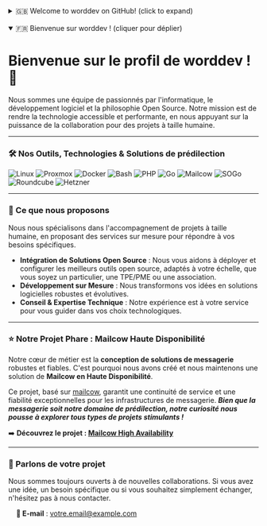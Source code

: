 
<details>
<summary>🇬🇧 Welcome to worddev on GitHub! (click to expand)</summary>

# Welcome to worddev! 👋

We are a team of enthusiasts passionate about IT, software development, and the Open Source philosophy. Our mission is to make technology accessible and powerful, leveraging the strength of collaboration for human-sized projects.

---

### 🛠️ Our Favorite Tools, Technologies & Solutions

![Linux](https://img.shields.io/badge/Linux-FCC624?style=for-the-badge&logo=linux&logoColor=black)
![Proxmox](https://img.shields.io/badge/Proxmox-E6792A?style=for-the-badge&logo=proxmox&logoColor=white)
![Docker](https://img.shields.io/badge/Docker-2496ED?style=for-the-badge&logo=docker&logoColor=white)
![Bash](https://img.shields.io/badge/Bash-4EAA25?style=for-the-badge&logo=gnu-bash&logoColor=white)
![PHP](https://img.shields.io/badge/PHP-777BB4?style=for-the-badge&logo=php&logoColor=white)
![Go](https://img.shields.io/badge/Go-00ADD8?style=for-the-badge&logo=go&logoColor=white)
![Mailcow](https://img.shields.io/badge/Mailcow-93C54B?style=for-the-badge&logo=&logoColor=white)
![SOGo](https://img.shields.io/badge/SOGo-0073B4?style=for-the-badge&logo=&logoColor=white)
![Roundcube](https://img.shields.io/badge/Roundcube-33A5E5?style=for-the-badge&logo=&logoColor=white)
![Hetzner](https://img.shields.io/badge/Hetzner-D50C2D?style=for-the-badge&logo=hetzner&logoColor=white)

---

### 🚀 What We Offer

We specialize in supporting human-sized projects by offering tailored services to meet your specific needs.

*   **Open Source Solution Integration**: We help you deploy and configure the best open-source tools tailored to your scale, whether you are an individual, a small business, or an association.
*   **Custom Development**: We transform your ideas into robust and scalable software solutions.
*   **Consulting & Technical Expertise**: Our experience is at your service to guide you through your technological choices.

---

### ⭐ Our Flagship Project: Mailcow High Availability

Our core business is designing robust and reliable **email solutions**. That's why we created and now maintain a **High Availability solution for Mailcow**.

This project, based on [mailcow](https://github.com/mailcow/mailcow-dockerized), ensures exceptional service continuity and reliability for email infrastructures. ***While email is our specialty, our curiosity drives us to explore all kinds of stimulating projects!***

➡️ **Discover the project: [Mailcow High Availability](https://github.com/worddevfr/mailcow-high-availability)**

---

### 💬 Let's Talk About Your Project

We are always open to new collaborations. If you have an idea, a specific need, or just want to chat, feel free to contact us.

   &nbsp; &nbsp; **📧 E-mail**: [your.email@example.com](mailto:your.email@example.com)
<br><br>
</details>

<br>

<details open>
  
<summary>🇫🇷 Bienvenue sur worddev ! (cliquer pour déplier)</summary>

# Bienvenue sur le profil de worddev ! 👋

Nous sommes une équipe de passionnés par l'informatique, le développement logiciel et la philosophie Open Source. Notre mission est de rendre la technologie accessible et performante, en nous appuyant sur la puissance de la collaboration pour des projets à taille humaine.

---

### 🛠️ Nos Outils, Technologies & Solutions de prédilection

![Linux](https://img.shields.io/badge/Linux-FCC624?style=for-the-badge&logo=linux&logoColor=black)
![Proxmox](https://img.shields.io/badge/Proxmox-E6792A?style=for-the-badge&logo=proxmox&logoColor=white)
![Docker](https://img.shields.io/badge/Docker-2496ED?style=for-the-badge&logo=docker&logoColor=white)
![Bash](https://img.shields.io/badge/Bash-4EAA25?style=for-the-badge&logo=gnu-bash&logoColor=white)
![PHP](https://img.shields.io/badge/PHP-777BB4?style=for-the-badge&logo=php&logoColor=white)
![Go](https://img.shields.io/badge/Go-00ADD8?style=for-the-badge&logo=go&logoColor=white)
![Mailcow](https://img.shields.io/badge/Mailcow-93C54B?style=for-the-badge&logo=&logoColor=white)
![SOGo](https://img.shields.io/badge/SOGo-0073B4?style=for-the-badge&logo=&logoColor=white)
![Roundcube](https://img.shields.io/badge/Roundcube-33A5E5?style=for-the-badge&logo=&logoColor=white)
![Hetzner](https://img.shields.io/badge/Hetzner-D50C2D?style=for-the-badge&logo=hetzner&logoColor=white)

---

### 🚀 Ce que nous proposons

Nous nous spécialisons dans l'accompagnement de projets à taille humaine, en proposant des services sur mesure pour répondre à vos besoins spécifiques.

*   **Intégration de Solutions Open Source** : Nous vous aidons à déployer et configurer les meilleurs outils open source, adaptés à votre échelle, que vous soyez un particulier, une TPE/PME ou une association.
*   **Développement sur Mesure** : Nous transformons vos idées en solutions logicielles robustes et évolutives.
*   **Conseil & Expertise Technique** : Notre expérience est à votre service pour vous guider dans vos choix technologiques.

---

### ⭐ Notre Projet Phare : Mailcow Haute Disponibilité

Notre cœur de métier est la **conception de solutions de messagerie** robustes et fiables. C'est pourquoi nous avons créé et nous maintenons une solution de **Mailcow en Haute Disponibilité**.

Ce projet, basé sur [mailcow](https://github.com/mailcow/mailcow-dockerized), garantit une continuité de service et une fiabilité exceptionnelles pour les infrastructures de messagerie. ***Bien que la messagerie soit notre domaine de prédilection, notre curiosité nous pousse à explorer tous types de projets stimulants !***

➡️ **Découvrez le projet : [Mailcow High Availability](https://github.com/worddevfr/mailcow-high-availability)**

---

### 💬 Parlons de votre projet

Nous sommes toujours ouverts à de nouvelles collaborations. Si vous avez une idée, un besoin spécifique ou si vous souhaitez simplement échanger, n'hésitez pas à nous contacter.

   &nbsp; &nbsp; **📧 E-mail** : [votre.email@example.com](mailto:votre.email@example.com)

</details>
